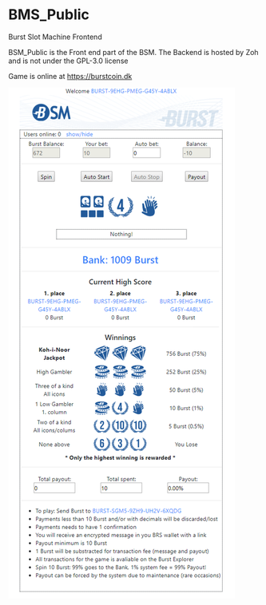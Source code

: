 # BMS_Public
Burst Slot Machine Frontend

BSM_Public is the Front end part of the BSM.
The Backend is hosted by Zoh and is not under the GPL-3.0 license

Game is online at https://burstcoin.dk

![image](images/BSM_screen.PNG)